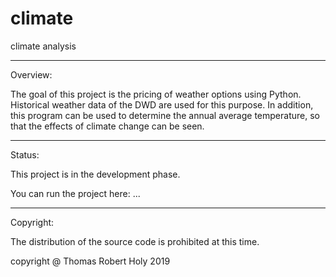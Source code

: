 # climate
climate analysis

-------------------------------------------------------------------------------------------------------------------------------------------------------
Overview:

The goal of this project is the pricing of weather options using Python. Historical weather data of the DWD are used for this purpose. In addition, this program can be used to determine the annual average temperature, so that the effects of climate change can be seen.

-------------------------------------------------------------------------------------------------------------------------------------------------------
Status:

This project is in the development phase.

You can run the project here: ...

-------------------------------------------------------------------------------------------------------------------------------------------------------
Copyright:

The distribution of the source code is prohibited at this time.

copyright @ Thomas Robert Holy 2019

